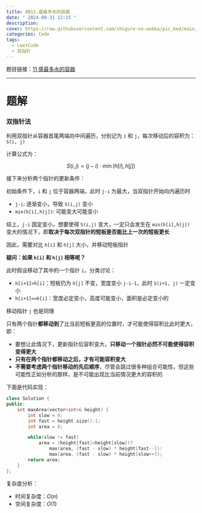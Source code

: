 ```yaml
---
title: 0011.盛最多水的容器
date: " 2024-08-31 12:15 "
description: 
cover: https://raw.githubusercontent.com/shigure-no-wokka/pic_bed/main/imgs/family_code.jpg
categories: Code
tags:
  - LeetCode
  - 双指针
---
```


题目链接：[11 盛最多水的容器](https://leetcode.cn/problems/container-with-most-water/)


<!--more-->

---

# 题解

### 双指针法

利用双指针从容器首尾两端向中间遍历，分别记为 `i` 和 `j`，每次移动后的容积为：`S(i, j)`

计算公式为：

$$
S(i, j) = (j - i) \cdot \min(h[i], h[j])
$$

接下来分析两个指针的更新条件：

初始条件下，`i` 和 `j` 位于容器两端，此时 `j-i` 为最大，当双指针开始向内遍历时

- `j-i`: 逐渐变小，导致 `S(i,j)` 变小
- `min(h[i],h[j])`: 可能变大可能变小

综上，`j-i` 固定变小，想要使得 `S(i,j)` 变大，一定只会发生在 `min(h[i],h[j])` 变大的情况下，即**取决于每次双指针的短板是否能比上一次的短板更长**

因此，需要对比 `h[i]` 和 `h[j]` 大小，并移动短板指针

**疑问：如果 `h[i]` 和 `h[j]` 相等呢？**

此时假设移动了其中的一个指针 `i`，分类讨论：
- `h[i+1]>h[i]`：短板仍为 `h[j]` 不变，宽度变小 `j-i-1`，此时 `S(i+1, j)` 一定变小
- `h[i+1]<=h[i]`：宽度必定变小，高度可能变小，面积是必定变小的

移动指针 `j` 也是同理

只有两个指针**都移动到**了比当前短板更高的位置时，才可能使得容积比此时更大，即：
- 要想让此情况下，更新指针后容积变大，**只移动一个指针必然不可能使得容积变得更大**
- **只有在两个指针都移动之后，才有可能容积变大**
- **不需要考虑两个指针移动的先后顺序**，尽管会跳过很多种组合可能性，但这些可能性正如分析的那样，是不可能出现比当前情况更大的容积的

下面是代码实现：

```cpp
class Solution {
public:
    int maxArea(vector<int>& height) {
        int slow = 0;
        int fast = height.size()-1;
        int area = 0;

        while(slow != fast)
            area = (height[fast]<height[slow])?
                max(area, (fast - slow) * height[fast--]):
                max(area, (fast - slow) * height[slow++]);
        return area;
    }
};
```

复杂度分析：
- 时间复杂度：$O(n)$
- 空间复杂度：$O(1)$


